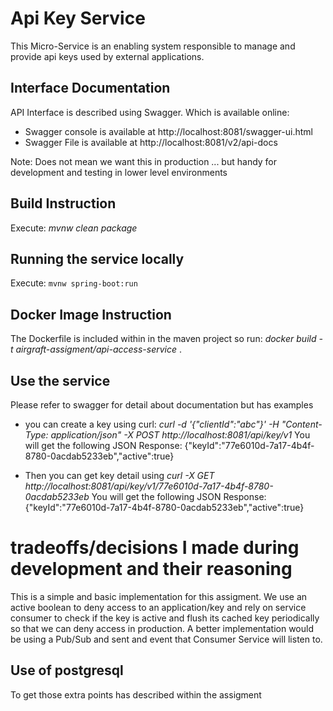 # Api Key Service
This Micro-Service is an enabling system responsible to manage and provide api keys used by external applications.


## Interface Documentation
API Interface is described using Swagger. Which is available online: 
- Swagger console is available at http://localhost:8081/swagger-ui.html
- Swagger File is available at http://localhost:8081/v2/api-docs

Note: Does not mean we want this in production ... but handy for development and testing in lower level environments  

## Build Instruction
Execute: _mvnw clean package_

## Running the service locally
Execute: `mvnw spring-boot:run`

## Docker Image Instruction
The Dockerfile is included within in the maven project so run:
_docker build -t airgraft-assigment/api-access-service_ .

## Use the service
Please refer to swagger for detail about documentation but has examples 
- you can create a key using curl:
_curl -d '{"clientId":"abc"}' -H "Content-Type: application/json" -X POST http://localhost:8081/api/key/v1_
You will get the following JSON Response:
{"keyId":"77e6010d-7a17-4b4f-8780-0acdab5233eb","active":true}

- Then you can get key detail using
_curl -X GET http://localhost:8081/api/key/v1/77e6010d-7a17-4b4f-8780-0acdab5233eb_
You will get the following JSON Response:
{"keyId":"77e6010d-7a17-4b4f-8780-0acdab5233eb","active":true}

# tradeoffs/decisions I made during development and their reasoning
This is a simple and basic implementation for this assigment. 
We use an active boolean to deny access to an application/key and rely on service consumer to 
check if the key is active and flush its cached key periodically so that we can deny access in production.
A better implementation would be using a Pub/Sub and sent and event that Consumer Service will listen to.

## Use of postgresql
To get those extra points has described within the assigment